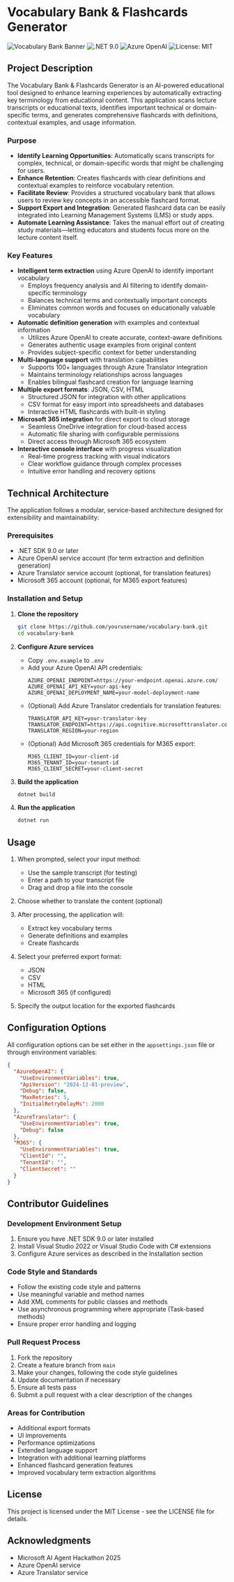 # Vocabulary Bank & Flashcards Generator

![Vocabulary Bank Banner](https://img.shields.io/badge/Microsoft-AI%20Agent%20Hackathon%202025-blue)
![.NET 9.0](https://img.shields.io/badge/.NET-9.0-512BD4)
![Azure OpenAI](https://img.shields.io/badge/Azure-OpenAI-0078D4)
![License: MIT](https://img.shields.io/badge/License-MIT-yellow.svg)

## Project Description

The Vocabulary Bank & Flashcards Generator is an AI-powered educational tool designed to enhance learning experiences by automatically extracting key terminology from educational content. This application scans lecture transcripts or educational texts, identifies important technical or domain-specific terms, and generates comprehensive flashcards with definitions, contextual examples, and usage information.

### Purpose

- **Identify Learning Opportunities**: Automatically scans transcripts for complex, technical, or domain-specific words that might be challenging for users.
- **Enhance Retention**: Creates flashcards with clear definitions and contextual examples to reinforce vocabulary retention.
- **Facilitate Review**: Provides a structured vocabulary bank that allows users to review key concepts in an accessible flashcard format.
- **Support Export and Integration**: Generated flashcard data can be easily integrated into Learning Management Systems (LMS) or study apps.
- **Automate Learning Assistance**: Takes the manual effort out of creating study materials—letting educators and students focus more on the lecture content itself.

### Key Features

- **Intelligent term extraction** using Azure OpenAI to identify important vocabulary
  - Employs frequency analysis and AI filtering to identify domain-specific terminology
  - Balances technical terms and contextually important concepts
  - Eliminates common words and focuses on educationally valuable vocabulary
- **Automatic definition generation** with examples and contextual information
  - Utilizes Azure OpenAI to create accurate, context-aware definitions
  - Generates authentic usage examples from original content
  - Provides subject-specific context for better understanding
- **Multi-language support** with translation capabilities
  - Supports 100+ languages through Azure Translator integration
  - Maintains terminology relationships across languages
  - Enables bilingual flashcard creation for language learning
- **Multiple export formats**: JSON, CSV, HTML
  - Structured JSON for integration with other applications
  - CSV format for easy import into spreadsheets and databases
  - Interactive HTML flashcards with built-in styling
- **Microsoft 365 integration** for direct export to cloud storage
  - Seamless OneDrive integration for cloud-based access
  - Automatic file sharing with configurable permissions
  - Direct access through Microsoft 365 ecosystem
- **Interactive console interface** with progress visualization
  - Real-time progress tracking with visual indicators
  - Clear workflow guidance through complex processes
  - Intuitive error handling and recovery options

## Technical Architecture

The application follows a modular, service-based architecture designed for extensibility and maintainability:

### Prerequisites

- .NET SDK 9.0 or later
- Azure OpenAI service account (for term extraction and definition generation)
- Azure Translator service account (optional, for translation features)
- Microsoft 365 account (optional, for M365 export features)

### Installation and Setup

1. **Clone the repository**

   ```bash
   git clone https://github.com/yourusername/vocabulary-bank.git
   cd vocabulary-bank
   ```

2. **Configure Azure services**

   - Copy `.env.example` to `.env`
   - Add your Azure OpenAI API credentials:
     ```
     AZURE_OPENAI_ENDPOINT=https://your-endpoint.openai.azure.com/
     AZURE_OPENAI_API_KEY=your-api-key
     AZURE_OPENAI_DEPLOYMENT_NAME=your-model-deployment-name
     ```
   - (Optional) Add Azure Translator credentials for translation features:
     ```
     TRANSLATOR_API_KEY=your-translator-key
     TRANSLATOR_ENDPOINT=https://api.cognitive.microsofttranslator.com/
     TRANSLATOR_REGION=your-region
     ```
   - (Optional) Add Microsoft 365 credentials for M365 export:
     ```
     M365_CLIENT_ID=your-client-id
     M365_TENANT_ID=your-tenant-id
     M365_CLIENT_SECRET=your-client-secret
     ```

3. **Build the application**

   ```bash
   dotnet build
   ```

4. **Run the application**

   ```bash
   dotnet run
   ```

## Usage

1. When prompted, select your input method:
   - Use the sample transcript (for testing)
   - Enter a path to your transcript file
   - Drag and drop a file into the console

2. Choose whether to translate the content (optional)

3. After processing, the application will:
   - Extract key vocabulary terms
   - Generate definitions and examples
   - Create flashcards
   
4. Select your preferred export format:
   - JSON
   - CSV
   - HTML
   - Microsoft 365 (if configured)

5. Specify the output location for the exported flashcards

## Configuration Options

All configuration options can be set either in the `appsettings.json` file or through environment variables:

```json
{
  "AzureOpenAI": {
    "UseEnvironmentVariables": true,
    "ApiVersion": "2024-12-01-preview",
    "Debug": false,
    "MaxRetries": 5,
    "InitialRetryDelayMs": 2000
  },
  "AzureTranslator": {
    "UseEnvironmentVariables": true,
    "Debug": false
  },
  "M365": {
    "UseEnvironmentVariables": true,
    "ClientId": "",
    "TenantId": "",
    "ClientSecret": ""
  }
}
```

## Contributor Guidelines

### Development Environment Setup

1. Ensure you have .NET SDK 9.0 or later installed
2. Install Visual Studio 2022 or Visual Studio Code with C# extensions
3. Configure Azure services as described in the Installation section

### Code Style and Standards

- Follow the existing code style and patterns
- Use meaningful variable and method names
- Add XML comments for public classes and methods
- Use asynchronous programming where appropriate (Task-based methods)
- Ensure proper error handling and logging

### Pull Request Process

1. Fork the repository
2. Create a feature branch from `main`
3. Make your changes, following the code style guidelines
4. Update documentation if necessary
5. Ensure all tests pass
6. Submit a pull request with a clear description of the changes

### Areas for Contribution

- Additional export formats
- UI improvements
- Performance optimizations
- Extended language support
- Integration with additional learning platforms
- Enhanced flashcard generation features
- Improved vocabulary term extraction algorithms

## License

This project is licensed under the MIT License - see the LICENSE file for details.

## Acknowledgments

- Microsoft AI Agent Hackathon 2025
- Azure OpenAI service
- Azure Translator service
